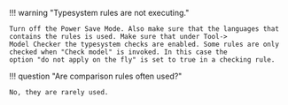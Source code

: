 !!! warning  "Typesystem rules are not executing."

    Turn off the Power Save Mode. Also make sure that the languages that contains the rules is used. Make sure that under Tool->
    Model Checker the typesystem checks are enabled. Some rules are only checked when "Check model" is invoked. In this case the
    option "do not apply on the fly" is set to true in a checking rule.

!!! question  "Are comparison rules often used?"

    No, they are rarely used.